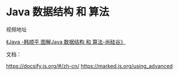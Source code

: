 # Java 数据结构 和 算法

视频地址

[《Java -韩顺平 图解Java 数据结构 和 算法-尚硅谷》](https://www.bilibili.com/video/BV1B4411H76f)

文档：

https://docsify.js.org/#/zh-cn/
https://marked.js.org/using_advanced
